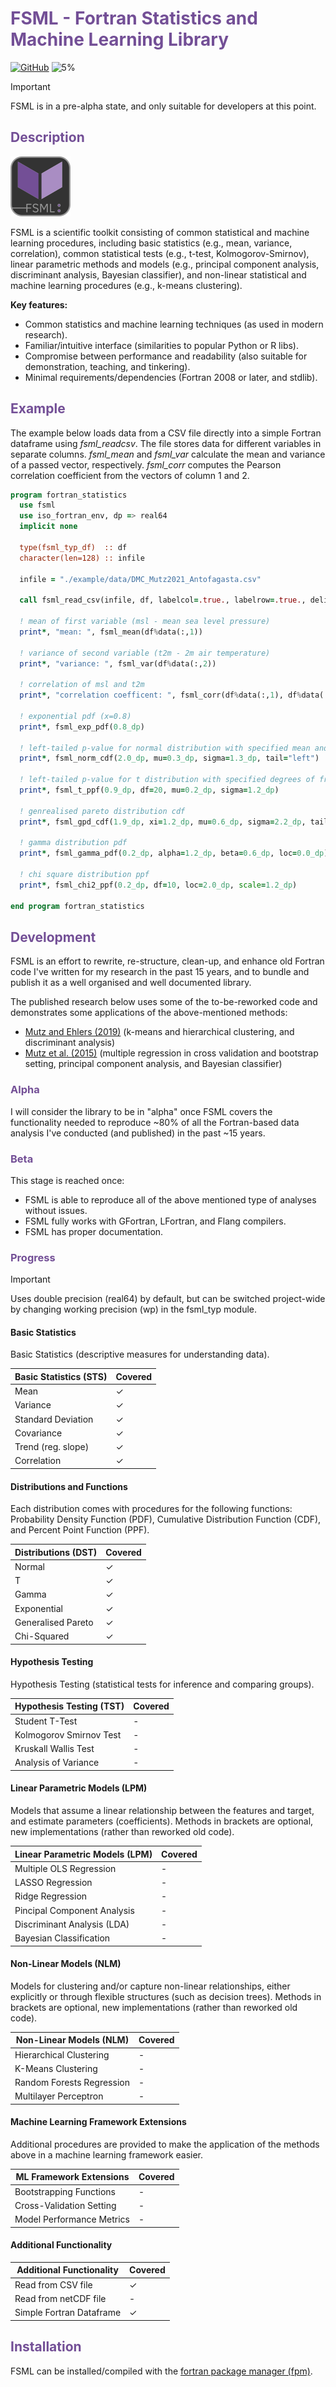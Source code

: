 # <span style="color:#734f96">FSML - Fortran Statistics and Machine Learning Library</span>

[![GitHub](https://img.shields.io/github/license/sebastian-mutz/fsml)](https://github.com/sebastian-mutz/fsml/blob/main/LICENCE)
![5%](https://progress-bar.xyz/5?title=Alpha)

> [!IMPORTANT]
> FSML is in a pre-alpha state, and only suitable for developers at this point.
>

 <!--
@warning
FSML is in a pre-alpha state, and only suitable for developers at this point.
@endwarning
 -->

## <span style="color:#734f96">Description</span>

![logo](assets/logo/FSML_small.png)

FSML is a scientific toolkit consisting of common statistical and machine learning procedures, including basic statistics (e.g., mean, variance, correlation), common statistical tests (e.g., t-test, Kolmogorov-Smirnov), linear parametric methods and models (e.g., principal component analysis, discriminant analysis, Bayesian classifier), and non-linear statistical and machine learning procedures (e.g., k-means clustering).

**Key features:**

 - Common statistics and machine learning techniques (as used in modern research).
 - Familiar/intuitive interface (similarities to popular Python or R libs).
 - Compromise between performance and readability (also suitable for demonstration, teaching, and tinkering).
 - Minimal requirements/dependencies (Fortran 2008 or later, and stdlib).


## <span style="color:#734f96">Example</span>

The example below loads data from a CSV file directly into a simple Fortran dataframe using *fsml_readcsv*. The file stores data for different variables in separate columns. *fsml_mean* and *fsml_var* calculate the mean and variance of a passed vector, respectively. *fsml_corr* computes the Pearson correlation coefficient from the vectors of column 1 and 2.

```fortran
program fortran_statistics
  use fsml
  use iso_fortran_env, dp => real64
  implicit none

  type(fsml_typ_df)  :: df
  character(len=128) :: infile

  infile = "./example/data/DMC_Mutz2021_Antofagasta.csv"

  call fsml_read_csv(infile, df, labelcol=.true., labelrow=.true., delimiter=",")

  ! mean of first variable (msl - mean sea level pressure)
  print*, "mean: ", fsml_mean(df%data(:,1))

  ! variance of second variable (t2m - 2m air temperature)
  print*, "variance: ", fsml_var(df%data(:,2))

  ! correlation of msl and t2m
  print*, "correlation coefficent: ", fsml_corr(df%data(:,1), df%data(:,2))

  ! exponential pdf (x=0.8)
  print*, fsml_exp_pdf(0.8_dp)

  ! left-tailed p-value for normal distribution with specified mean and standard deviation
  print*, fsml_norm_cdf(2.0_dp, mu=0.3_dp, sigma=1.3_dp, tail="left")

  ! left-tailed p-value for t distribution with specified degrees of freedom
  print*, fsml_t_ppf(0.9_dp, df=20, mu=0.2_dp, sigma=1.2_dp)

  ! genrealised pareto distribution cdf
  print*, fsml_gpd_cdf(1.9_dp, xi=1.2_dp, mu=0.6_dp, sigma=2.2_dp, tail="left")

  ! gamma distribution pdf
  print*, fsml_gamma_pdf(0.2_dp, alpha=1.2_dp, beta=0.6_dp, loc=0.0_dp)

  ! chi square distribution ppf
  print*, fsml_chi2_ppf(0.2_dp, df=10, loc=2.0_dp, scale=1.2_dp)

end program fortran_statistics
```


## <span style="color:#734f96">Development</span>

FSML is an effort to rewrite, re-structure, clean-up, and enhance old Fortran code I've written for my research in the past 15 years, and to bundle and publish it as a well organised and well documented library.

The published research below uses some of the to-be-reworked code and demonstrates some applications of the above-mentioned methods:

- [Mutz and Ehlers (2019)](https://doi.org/10.5194/esurf-7-663-2019) (k-means and hierarchical clustering, and discriminant analysis)
- [Mutz et al. (2015)](https://doi.org/10.1007/s00382-015-2663-5) (multiple regression in cross validation and bootstrap setting, principal component analysis, and Bayesian classifier)

### <span style="color:#734f96">Alpha</span>

I will consider the library to be in "alpha" once FSML covers the functionality needed to reproduce ~80% of all the Fortran-based data analysis I've conducted (and published) in the past ~15 years.

### <span style="color:#734f96">Beta</span>

This stage is reached once:

- FSML is able to reproduce all of the above mentioned type of analyses without issues.
- FSML fully works with GFortran, LFortran, and Flang compilers.
- FSML has proper documentation.

### <span style="color:#734f96">Progress</span>

> [!IMPORTANT]
> Uses double precision (real64) by default, but can be switched project-wide by changing working precision (wp) in the fsml_typ module.
>

#### Basic Statistics

Basic Statistics (descriptive measures for understanding data).

| Basic Statistics (STS) | Covered |
| ---------------------- | ------- |
| Mean                   | ✓       |
| Variance               | ✓       |
| Standard Deviation     | ✓       |
| Covariance             | ✓       |
| Trend (reg. slope)     | ✓       |
| Correlation            | ✓       |

#### Distributions and Functions

Each distribution comes with procedures for the following functions: Probability Density Function (PDF), Cumulative Distribution Function (CDF), and Percent Point Function (PPF).

| Distributions (DST)    | Covered |
| ---------------------- | ------- |
| Normal                 | ✓       |
| T                      | ✓       |
| Gamma                  | ✓       |
| Exponential            | ✓       |
| Generalised Pareto     | ✓       |
| Chi-Squared            | ✓       |

#### Hypothesis Testing

Hypothesis Testing (statistical tests for inference and comparing groups).

| Hypothesis Testing (TST) | Covered |
| ------------------------ | ------- |
| Student T-Test           | -       |
| Kolmogorov Smirnov Test  | -       |
| Kruskall Wallis Test     | -       |
| Analysis of Variance     | -       |

#### Linear Parametric Models (LPM)

 Models that assume a linear relationship between the features and target, and estimate parameters (coefficients). Methods in brackets are optional, new implementations (rather than reworked old code).

| Linear Parametric Models (LPM)| Covered |
| ----------------------------- | ------- |
| Multiple OLS Regression       | -       |
| LASSO Regression              | -       |
| Ridge Regression              | -       |
| Pincipal Component Analysis   | -       |
| Discriminant Analysis (LDA)   | -       |
| Bayesian Classification       | -       |

#### Non-Linear Models (NLM)

Models for clustering and/or capture non-linear relationships, either explicitly or through flexible structures (such as decision trees). Methods in brackets are optional, new implementations (rather than reworked old code).

| Non-Linear Models (NLM)     | Covered |
| --------------------------- | ------- |
| Hierarchical Clustering     | -       |
| K-Means Clustering          | -       |
| Random Forests Regression   | -       |
| Multilayer Perceptron       | -       |

#### Machine Learning Framework Extensions

Additional procedures are provided to make the application of the methods above in a machine learning framework easier.

| ML Framework Extensions     | Covered |
| --------------------------- | ------- |
| Bootstrapping Functions     | -       |
| Cross-Validation Setting    | -       |
| Model Performance Metrics   | -       |

#### Additional Functionality

| Additional Functionality    | Covered |
| --------------------------- | ------- |
| Read from CSV file          | ✓       |
| Read from netCDF file       | -       |
| Simple Fortran Dataframe    | ✓       |

## <span style="color:#734f96">Installation</span>

FSML can be installed/compiled with the [fortran package manager (fpm)](https://github.com/fortran-lang/fpm).


